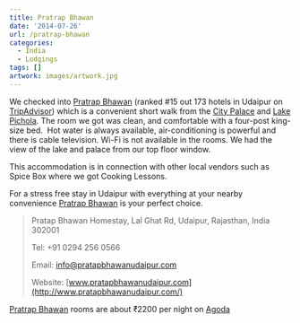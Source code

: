 ```yaml
---
title: Pratrap Bhawan
date: '2014-07-26'
url: /pratrap-bhawan
categories:
  - India
  - Lodgings
tags: []
artwork: images/artwork.jpg
---
```


We checked into [Pratrap Bhawan](http://www.agoda.com/en-in/pratap-bhawan-homestay/hotel/jaipur-in.html?cid=1649959 "Agoda: Pratrap Bhawan") (ranked #15 out 173 hotels in Udaipur on [TripAdvisor](http://www.tripadvisor.co.uk/Hotel_Review-g297672-d1018304-Reviews-Pratap_Bhawan-Udaipur_Rajasthan.html "Pratrap Bhawan on TripAdvisor")) which is a convenient short walk from the [City Palace](http://gonetraveling.me/2014/07/udaipur-city-palace/ "Udaipur – City Palace") and [Lake Pichola](https://www.google.co.in/maps/place/Pichola,+Udaipur,+Rajasthan+313001/@24.5702874,73.6729037,15z/data=!3m1!4b1!4m2!3m1!1s0x3967e55f688ccabb:0xf1bf3b65d285cf6e "Lake Pichola on Google Maps"). The room we got was clean, and comfortable with a four-post king-size bed.  Hot water is always available, air-conditioning is powerful and there is cable television. Wi-Fi is not available in the rooms. We had the view of the lake and palace from our top floor window.

This accommodation is in connection with other local vendors such as Spice Box where we got Cooking Lessons.

For a stress free stay in Udaipur with everything at your nearby convenience [Pratrap Bhawan](http://www.agoda.com/en-in/pratap-bhawan-homestay/hotel/jaipur-in.html?cid=1649959 "Agoda: Pratrap Bhawan") is your perfect choice.

> Pratap Bhawan Homestay, Lal Ghat Rd, Udaipur, Rajasthan, India 302001
> 
> Tel: +91 0294 256 0566
> 
> Email: [info@pratapbhawanudaipur.com](mailto:info@pratapbhawanudaipur.com)
> 
> Website: [www.pratapbhawanudaipur.com](http://www.pratapbhawanudaipur.com/)

[Pratrap Bhawan](http://www.agoda.com/en-in/pratap-bhawan-homestay/hotel/jaipur-in.html?cid=1649959 "Agoda: Pratrap Bhawan") rooms are about ₹2200 per night on [Agoda](http://www.agoda.com/en-in/pratap-bhawan-homestay/hotel/jaipur-in.html?cid=1649959 "Agoda: Pratrap Bhawan")
